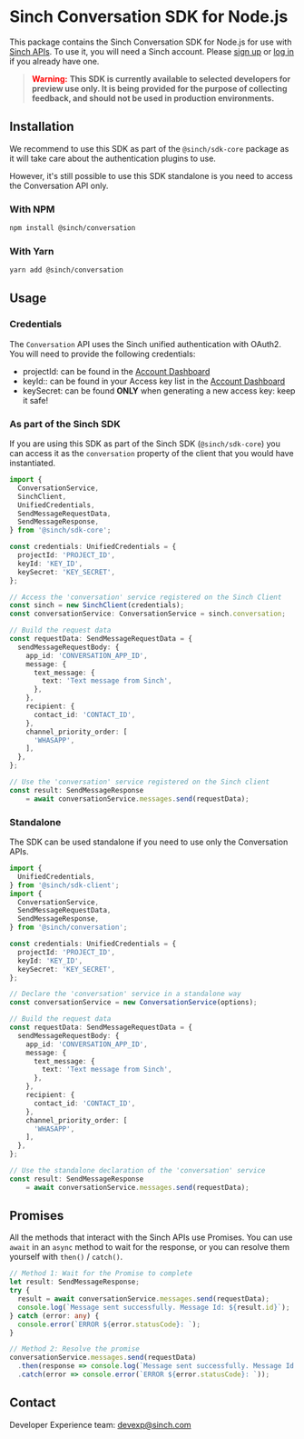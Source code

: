 # Sinch Conversation SDK for Node.js

This package contains the Sinch Conversation SDK for Node.js for use with [Sinch APIs](https://developers.sinch.com/). To use it, you will need a Sinch account. Please [sign up](https://dashboard.sinch.com/signup) or [log in](https://dashboard.sinch.com/login) if you already have one.

> <span style="color:red; font-weight:bold">Warning:</span>
> **This SDK is currently available to selected developers for preview use only. It is being provided for the purpose of collecting feedback, and should not be used in production environments.**

## Installation

We recommend to use this SDK as part of the `@sinch/sdk-core` package as it will take care about the authentication plugins to use.

However, it's still possible to use this SDK standalone is you need to access the Conversation API only.

### With NPM

```bash
npm install @sinch/conversation
```

### With Yarn

```bash
yarn add @sinch/conversation
```

## Usage

### Credentials

The `Conversation` API uses the Sinch unified authentication with OAuth2. You will need to provide the following credentials:
- projectId: can be found in the [Account Dashboard](https://dashboard.sinch.com/settings/access-keys)
- keyId:: can be found in your Access key list in the [Account Dashboard](https://dashboard.sinch.com/settings/access-keys)
- keySecret: can be found **ONLY** when generating a new access key: keep it safe!

### As part of the Sinch SDK

If you are using this SDK as part of the Sinch SDK (`@sinch/sdk-core`) you can access it as the `conversation` property of the client that you would have instantiated.

```typescript
import {
  ConversationService,
  SinchClient,
  UnifiedCredentials,
  SendMessageRequestData,
  SendMessageResponse,
} from '@sinch/sdk-core';

const credentials: UnifiedCredentials = {
  projectId: 'PROJECT_ID',
  keyId: 'KEY_ID',
  keySecret: 'KEY_SECRET',
};

// Access the 'conversation' service registered on the Sinch Client
const sinch = new SinchClient(credentials);
const conversationService: ConversationService = sinch.conversation;

// Build the request data
const requestData: SendMessageRequestData = {
  sendMessageRequestBody: {
    app_id: 'CONVERSATION_APP_ID',
    message: {
      text_message: {
        text: 'Text message from Sinch',
      },
    },
    recipient: {
      contact_id: 'CONTACT_ID',
    },
    channel_priority_order: [
      'WHASAPP',
    ],
  },
};

// Use the 'conversation' service registered on the Sinch client
const result: SendMessageResponse
    = await conversationService.messages.send(requestData);
```

### Standalone

The SDK can be used standalone if you need to use only the Conversation APIs.

```typescript
import {
  UnifiedCredentials,
} from '@sinch/sdk-client';
import {
  ConversationService,
  SendMessageRequestData,
  SendMessageResponse,
} from '@sinch/conversation';

const credentials: UnifiedCredentials = {
  projectId: 'PROJECT_ID',
  keyId: 'KEY_ID',
  keySecret: 'KEY_SECRET',
};

// Declare the 'conversation' service in a standalone way
const conversationService = new ConversationService(options);

// Build the request data
const requestData: SendMessageRequestData = {
  sendMessageRequestBody: {
    app_id: 'CONVERSATION_APP_ID',
    message: {
      text_message: {
        text: 'Text message from Sinch',
      },
    },
    recipient: {
      contact_id: 'CONTACT_ID',
    },
    channel_priority_order: [
      'WHASAPP',
    ],
  },
};

// Use the standalone declaration of the 'conversation' service
const result: SendMessageResponse
    = await conversationService.messages.send(requestData);
```

## Promises

All the methods that interact with the Sinch APIs use Promises. You can use `await` in an `async` method to wait for the response, or you can resolve them yourself with `then()` / `catch()`.

```typescript
// Method 1: Wait for the Promise to complete
let result: SendMessageResponse;
try {
  result = await conversationService.messages.send(requestData);
  console.log(`Message sent successfully. Message Id: ${result.id}`);
} catch (error: any) {
  console.error(`ERROR ${error.statusCode}: `);
}

// Method 2: Resolve the promise
conversationService.messages.send(requestData)
  .then(response => console.log(`Message sent successfully. Message Id: ${result.id}`))
  .catch(error => console.error(`ERROR ${error.statusCode}: `));
```

## Contact
Developer Experience team: [devexp@sinch.com](mailto:devexp@sinch.com)
